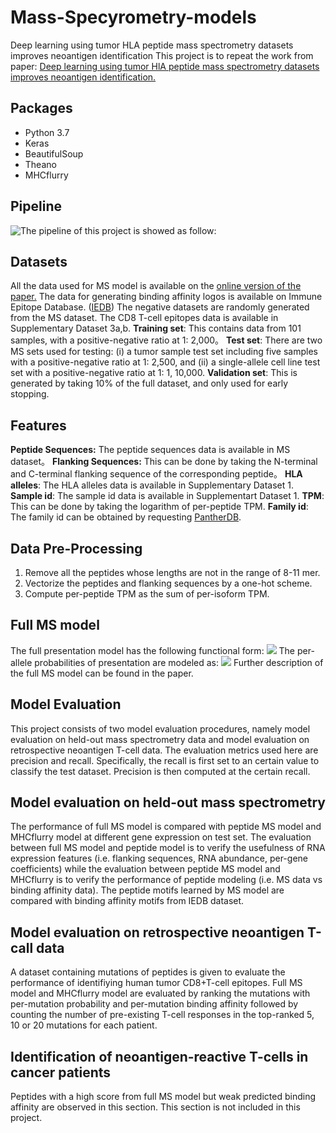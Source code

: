 # Mass-Specyrometry-models
Deep learning using tumor HLA peptide mass spectrometry datasets improves neoantigen identification
This project is to repeat the work from paper: [Deep learning using tumor HlA peptide mass spectrometry datasets improves neoantigen identification.](https://www.nature.com/articles/nbt.4313) 
## Packages
* Python 3.7
* Keras
* BeautifulSoup
* Theano
* MHCflurry
## Pipeline
![The pipeline of this project is showed as follow:](https://github.com/yutongLi1997/Mass-Specyrometry-models/blob/master/pipeline.png)
## Datasets
All the data used for MS model is available on the [online version of the paper.](https://www.nature.com/articles/nbt.4313#Sec33)
The data for generating binding affinity logos is available on Immune Epitope Database. ([IEDB](https://www.iedb.org/database_export_v3.php))
The negative datasets are randomly generated from the MS dataset.
The CD8 T-cell epitopes data is available in Supplementary Dataset 3a,b.
**Training set**: This contains data from 101 samples, with a positive-negative ratio at 1: 2,000。
**Test set**: There are two MS sets used for testing: (i) a tumor sample test set including five samples with a positive-negative ratio at 1: 2,500, and (ii) a single-allele cell line test set with a positive-negative ratio at 1: 1, 10,000.
**Validation set**: This is generated by taking 10% of the full dataset, and only used for early stopping.
## Features
**Peptide Sequences:** The peptide sequences data is available in MS dataset。
**Flanking Sequences:** This can be done by taking the N-terminal and C-terminal flanking sequence of the corresponding peptide。
**HLA alleles**: The HLA alleles data is available in Supplementary Dataset 1.
**Sample id**: The sample id data is available in Supplementart Dataset 1.
**TPM**: This can be done by taking the logarithm of per-peptide TPM.
**Family id**: The family id can be obtained by requesting [PantherDB](http://pantherdb.org/geneListAnalysis.do).
## Data Pre-Processing
1. Remove all the peptides whose lengths are not in the range of 8-11 mer.
2. Vectorize the peptides and flanking sequences by a one-hot scheme.
3. Compute per-peptide TPM as the sum of per-isoform TPM.
## Full MS model
The full presentation model has the following functional form:
<img src="http://chart.googleapis.com/chart?cht=tx&chl= Pr(peptide i presented) = \sum_{k = 1}^{m}a_{k}^{i}*Pr(peptide i presented by allele_k)" style="border:none;">
The per-allele probabilities of presentation are modeled as:
<img src="http://chart.googleapis.com/chart?cht=tx&chl= Pr(peptide i presented by allele_k) = sigmoid\{NN_k (peptide_i) + NN_{flanking}(flanking_i)+ NN_{RNA}(log(TPM_i))+ \alpha_{samplie(i)} + \beta_{protein(i)}\})" style="border:none;">
Further description of the full MS model can be found in the paper.
## Model Evaluation
This project consists of two model evaluation procedures, namely model evaluation on held-out mass spectrometry data and model evaluation on retrospective neoantigen T-cell data. The evaluation metrics used here are precision and recall. Specifically, the recall is first set to an certain value to classify the test dataset. Precision is then computed at the certain recall.
## Model evaluation on held-out mass spectrometry
The performance of full MS model is compared with peptide MS model and MHCflurry model at different gene expression on test set. The evaluation between full MS model and peptide model is to verify the usefulness of RNA expression features (i.e. flanking sequences, RNA abundance, per-gene coefficients) while the evaluation between peptide MS model and MHCflurry is to verify the performance of peptide modeling (i.e. MS data vs binding affinity data).
The peptide motifs learned by MS model are compared with binding affinity motifs from IEDB dataset.
## Model evaluation on retrospective neoantigen T-call data
A dataset containing mutations of peptides is given to evaluate the performance of identifiying human tumor CD8+T-cell epitopes. Full MS model and MHCflurry model are evaluated by ranking the mutations with per-mutation probability and per-mutation binding affinity followed by counting the number of pre-existing T-cell responses in the top-ranked 5, 10 or 20 mutations for each patient.
## Identification of neoantigen-reactive T-cells in cancer patients
Peptides with a high score from full MS model but weak predicted binding affinity are observed in this section. This section is not included in this project.



